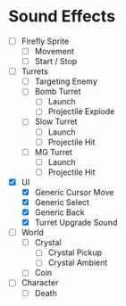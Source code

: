 # Sound Effects

- [ ] Firefly Sprite
    - [ ] Movement
    - [ ] Start / Stop
- [ ] Turrets
    - [ ] Targeting Enemy
    - [ ] Bomb Turret
        - [ ] Launch
        - [ ] Projectile Explode
    - [ ] Slow Turret
        - [ ] Launch
        - [ ] Projectile Hit
    - [ ] MG Turret
        - [ ] Launch
        - [ ] Projectile Hit
- [x] UI
    - [x] Generic Cursor Move
    - [x] Generic Select
    - [x] Generic Back
    - [x] Turret Upgrade Sound
- [ ] World 
    - [ ] Crystal
        - [ ] Crystal Pickup
        - [ ] Crystal Ambient
    - [ ] Coin
- [ ] Character
    - [ ] Death
